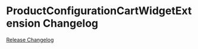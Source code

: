# ProductConfigurationCartWidgetExtension Changelog

[Release Changelog](https://github.com/spryker-shop/product-configuration-cart-widget-extension/releases)

